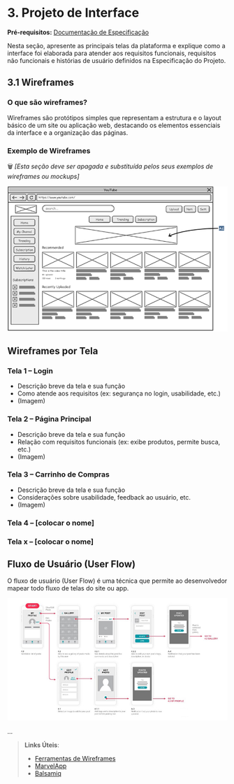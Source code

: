 
# 3. Projeto de Interface

**Pré-requisitos:** [Documentação de Especificação](2-Especificação.md)

Nesta seção, apresente as principais telas da plataforma e explique como a interface foi elaborada para atender aos requisitos funcionais, requisitos não funcionais e histórias de usuário definidos na Especificação do Projeto.

## 3.1 Wireframes

### O que são wireframes?

Wireframes são protótipos simples que representam a estrutura e o layout básico de um site ou aplicação web, destacando os elementos essenciais da interface e a organização das páginas.

### Exemplo de Wireframes

🗑️ _[Esta seção deve ser apagada e substituída pelos seus exemplos de wireframes ou mockups]_

![Exemplo de Wireframe](images/wireframe-example.png)

## Wireframes por Tela

### Tela 1 – Login

- Descrição breve da tela e sua função  
- Como atende aos requisitos (ex: segurança no login, usabilidade, etc.)  
- (Imagem)

### Tela 2 – Página Principal

- Descrição breve da tela e sua função  
- Relação com requisitos funcionais (ex: exibe produtos, permite busca, etc.)  
- (Imagem)

### Tela 3 – Carrinho de Compras

- Descrição breve da tela e sua função  
- Considerações sobre usabilidade, feedback ao usuário, etc.  
- (Imagem)

### Tela 4 – [colocar o nome]

### Tela x – [colocar o nome]

## Fluxo de Usuário (User Flow)

O fluxo de usuário (User Flow) é uma técnica que permite ao desenvolvedor mapear todo fluxo de telas do site ou app.

![Exemplo de Fluxo](images/userflow.jpg)

...

> **Links Úteis**:
>
> - [Ferramentas de Wireframes](https://rockcontent.com/blog/wireframes/)
> - [MarvelApp](https://marvelapp.com/developers/documentation/tutorials/)
> - [Balsamiq](https://balsamiq.com/)

